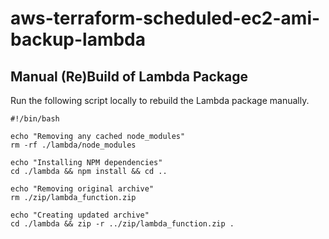 # aws-terraform-scheduled-ec2-ami-backup-lambda

## Manual (Re)Build of Lambda Package

Run the following script locally to rebuild the Lambda package manually.

```
#!/bin/bash

echo "Removing any cached node_modules"
rm -rf ./lambda/node_modules

echo "Installing NPM dependencies"
cd ./lambda && npm install && cd ..

echo "Removing original archive"
rm ./zip/lambda_function.zip

echo "Creating updated archive"
cd ./lambda && zip -r ../zip/lambda_function.zip .
```